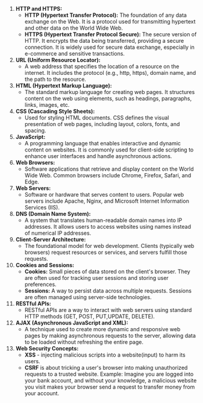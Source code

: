1. **HTTP and HTTPS:**
   - **HTTP (Hypertext Transfer Protocol):** The foundation of any data exchange on the Web. It is a protocol used for transmitting hypertext and other data on the World Wide Web.
   - **HTTPS (Hypertext Transfer Protocol Secure):** The secure version of HTTP. It encrypts the data being transferred, providing a secure connection. It is widely used for secure data exchange, especially in e-commerce and sensitive transactions.
2. **URL (Uniform Resource Locator):**
   - A web address that specifies the location of a resource on the internet. It includes the protocol (e.g., http, https), domain name, and the path to the resource.
3. **HTML (Hypertext Markup Language):**
   - The standard markup language for creating web pages. It structures content on the web using elements, such as headings, paragraphs, links, images, etc.
4. **CSS (Cascading Style Sheets):**
   - Used for styling HTML documents. CSS defines the visual presentation of web pages, including layout, colors, fonts, and spacing.
5. **JavaScript:**
   - A programming language that enables interactive and dynamic content on websites. It is commonly used for client-side scripting to enhance user interfaces and handle asynchronous actions.
6. **Web Browsers:**
   - Software applications that retrieve and display content on the World Wide Web. Common browsers include Chrome, Firefox, Safari, and Edge.
7. **Web Servers:**
   - Software or hardware that serves content to users. Popular web servers include Apache, Nginx, and Microsoft Internet Information Services (IIS).
8. **DNS (Domain Name System):**
   - A system that translates human-readable domain names into IP addresses. It allows users to access websites using names instead of numerical IP addresses.
9. **Client-Server Architecture:**
   - The foundational model for web development. Clients (typically web browsers) request resources or services, and servers fulfill those requests.
10. **Cookies and Sessions:**
    - **Cookies:** Small pieces of data stored on the client's browser. They are often used for tracking user sessions and storing user preferences.
    - **Sessions:** A way to persist data across multiple requests. Sessions are often managed using server-side technologies.
11. **RESTful APIs:**
    - RESTful APIs are a way to interact with web servers using standard HTTP methods (GET, POST, PUT,UPDATE, DELETE).
12. **AJAX (Asynchronous JavaScript and XML):**
    - A technique used to create more dynamic and responsive web pages by making asynchronous requests to the server, allowing data to be loaded without refreshing the entire page.
13. **Web Security Concepts:**
    - **XSS** - injecting malicious scripts into a website(input) to harm its users.
    - **CSRF** is about tricking a user's browser into making unauthorized requests to a trusted website. Example: Imagine you are logged into your bank account, and without your knowledge, a malicious website you visit makes your browser send a request to transfer money from your account.
